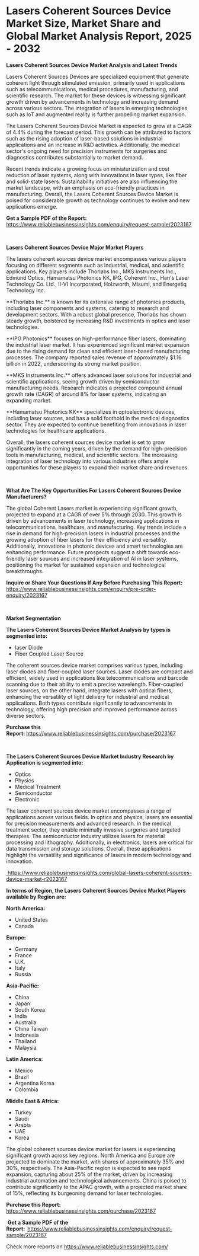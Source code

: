 <p><h1>Lasers Coherent Sources Device Market Size, Market Share and Global Market Analysis Report, 2025 - 2032</h1></p><p><strong>Lasers Coherent Sources Device Market Analysis and Latest Trends</strong></p>
<p><p>Lasers Coherent Sources Devices are specialized equipment that generate coherent light through stimulated emission, primarily used in applications such as telecommunications, medical procedures, manufacturing, and scientific research. The market for these devices is witnessing significant growth driven by advancements in technology and increasing demand across various sectors. The integration of lasers in emerging technologies such as IoT and augmented reality is further propelling market expansion.</p><p>The Lasers Coherent Sources Device Market is expected to grow at a CAGR of 4.4% during the forecast period. This growth can be attributed to factors such as the rising adoption of laser-based solutions in industrial applications and an increase in R&D activities. Additionally, the medical sector's ongoing need for precision instruments for surgeries and diagnostics contributes substantially to market demand. </p><p>Recent trends indicate a growing focus on miniaturization and cost reduction of laser systems, along with innovations in laser types, like fiber and solid-state lasers. Sustainability initiatives are also influencing the market landscape, with an emphasis on eco-friendly practices in manufacturing. Overall, the Lasers Coherent Sources Device Market is poised for considerable growth as technology continues to evolve and new applications emerge.</p></p>
<p><strong>Get a Sample PDF of the Report:&nbsp;</strong> <a href="https://www.reliablebusinessinsights.com/enquiry/request-sample/2023167?utm_campaign=2295&utm_medium=2&utm_source=Github&utm_content=ia&utm_term=29032025&utm_id=lasers-coherent-sources-device">https://www.reliablebusinessinsights.com/enquiry/request-sample/2023167</a></p>
<p>&nbsp;</p>
<p><strong>Lasers Coherent Sources Device Major Market Players</strong></p>
<p><p>The lasers coherent sources device market encompasses various players focusing on different segments such as industrial, medical, and scientific applications. Key players include Thorlabs Inc., MKS Instruments Inc., Edmund Optics, Hamamatsu Photonics KK, IPG, Coherent Inc., Han's Laser Technology Co. Ltd., II-VI Incorporated, Holzworth, Misumi, and Energetiq Technology Inc.</p><p>**Thorlabs Inc.** is known for its extensive range of photonics products, including laser components and systems, catering to research and development sectors. With a robust global presence, Thorlabs has shown steady growth, bolstered by increasing R&D investments in optics and laser technologies.</p><p>**IPG Photonics** focuses on high-performance fiber lasers, dominating the industrial laser market. It has experienced significant market expansion due to the rising demand for clean and efficient laser-based manufacturing processes. The company reported sales revenue of approximately $1.16 billion in 2022, underscoring its strong market position.</p><p>**MKS Instruments Inc.** offers advanced laser solutions for industrial and scientific applications, seeing growth driven by semiconductor manufacturing needs. Research indicates a projected compound annual growth rate (CAGR) of around 8% for laser systems, indicating an expanding market.</p><p>**Hamamatsu Photonics KK** specializes in optoelectronic devices, including laser sources, and has a solid foothold in the medical diagnostics sector. They are expected to continue benefiting from innovations in laser technologies for healthcare applications.</p><p>Overall, the lasers coherent sources device market is set to grow significantly in the coming years, driven by the demand for high-precision tools in manufacturing, medical, and scientific sectors. The increasing integration of laser technology into various industries offers ample opportunities for these players to expand their market share and revenues.</p></p>
<p>&nbsp;</p>
<p><strong>What Are The Key Opportunities For Lasers Coherent Sources Device Manufacturers?</strong></p>
<p><p>The global Coherent Lasers market is experiencing significant growth, projected to expand at a CAGR of over 5% through 2030. This growth is driven by advancements in laser technology, increasing applications in telecommunications, healthcare, and manufacturing. Key trends include a rise in demand for high-precision lasers in industrial processes and the growing adoption of fiber lasers for their efficiency and versatility. Additionally, innovations in photonic devices and smart technologies are enhancing performance. Future prospects suggest a shift towards eco-friendly laser sources and increased integration of AI in laser systems, positioning the market for sustained expansion and technological breakthroughs.</p></p>
<p><strong>Inquire or Share Your Questions If Any Before Purchasing This Report:</strong> <a href="https://www.reliablebusinessinsights.com/enquiry/pre-order-enquiry/2023167?utm_campaign=2295&utm_medium=2&utm_source=Github&utm_content=ia&utm_term=29032025&utm_id=lasers-coherent-sources-device">https://www.reliablebusinessinsights.com/enquiry/pre-order-enquiry/2023167</a></p>
<p>&nbsp;</p>
<p><strong>Market Segmentation</strong></p>
<p><strong>The Lasers Coherent Sources Device Market Analysis by types is segmented into:</strong></p>
<p><ul><li>laser Diode</li><li>Fiber Coupled Laser Source</li></ul></p>
<p><p>The coherent sources device market comprises various types, including laser diodes and fiber-coupled laser sources. Laser diodes are compact and efficient, widely used in applications like telecommunications and barcode scanning due to their ability to emit a precise wavelength. Fiber-coupled laser sources, on the other hand, integrate lasers with optical fibers, enhancing the versatility of light delivery for industrial and medical applications. Both types contribute significantly to advancements in technology, offering high precision and improved performance across diverse sectors.</p></p>
<p><strong>Purchase this Report:&nbsp;</strong><a href="https://www.reliablebusinessinsights.com/purchase/2023167?utm_campaign=2295&utm_medium=2&utm_source=Github&utm_content=ia&utm_term=29032025&utm_id=lasers-coherent-sources-device">https://www.reliablebusinessinsights.com/purchase/2023167</a></p>
<p>&nbsp;</p>
<p><strong>The Lasers Coherent Sources Device Market Industry Research by Application is segmented into:</strong></p>
<p><ul><li>Optics</li><li>Physics</li><li>Medical Treatment</li><li>Semiconductor</li><li>Electronic</li></ul></p>
<p><p>The laser coherent sources device market encompasses a range of applications across various fields. In optics and physics, lasers are essential for precision measurements and advanced research. In the medical treatment sector, they enable minimally invasive surgeries and targeted therapies. The semiconductor industry utilizes lasers for material processing and lithography. Additionally, in electronics, lasers are critical for data transmission and storage solutions. Overall, these applications highlight the versatility and significance of lasers in modern technology and innovation.</p></p>
<p><a href="https://www.reliablebusinessinsights.com/global-lasers-coherent-sources-device-market-r2023167?utm_campaign=2295&utm_medium=2&utm_source=Github&utm_content=ia&utm_term=29032025&utm_id=lasers-coherent-sources-device">&nbsp;https://www.reliablebusinessinsights.com/global-lasers-coherent-sources-device-market-r2023167</a></p>
<p><strong>In terms of Region, the Lasers Coherent Sources Device Market Players available by Region are:</strong></p>
<p>
    <p> <strong> North America: </strong>
        <ul>
            <li>United States</li>
            <li>Canada</li>
        </ul>
        </p> 
    <p> <strong> Europe: </strong>
        <ul>
            <li>Germany</li>
            <li>France</li>
            <li>U.K.</li>
            <li>Italy</li>
            <li>Russia</li>
        </ul>
        </p> 
    <p> <strong> Asia-Pacific: </strong>
        <ul>
            <li>China</li>
            <li>Japan</li>
            <li>South Korea</li>
            <li>India</li>
            <li>Australia</li>
            <li>China Taiwan</li>
            <li>Indonesia</li>
            <li>Thailand</li>
            <li>Malaysia</li>
        </ul>
        </p> 
    <p> <strong> Latin America: </strong>
        <ul>
            <li>Mexico</li>
            <li>Brazil</li>
            <li>Argentina Korea</li>
            <li>Colombia</li>
        </ul>
        </p> 
    <p> <strong> Middle East & Africa: </strong>
        <ul>
            <li>Turkey</li>
            <li>Saudi</li>
            <li>Arabia</li>
            <li>UAE</li>
            <li>Korea</li>
        </ul>
    </p>
    </p>
<p><p>The global coherent sources device market for lasers is experiencing significant growth across key regions. North America and Europe are projected to dominate the market, with shares of approximately 35% and 30%, respectively. The Asia-Pacific region is expected to see rapid expansion, capturing about 25% of the market, driven by increasing industrial automation and technological advancements. China is poised to contribute significantly to the APAC growth, with a projected market share of 15%, reflecting its burgeoning demand for laser technologies.</p></p>
<p><strong>Purchase this Report: </strong><a href="https://www.reliablebusinessinsights.com/purchase/2023167?utm_campaign=2295&utm_medium=2&utm_source=Github&utm_content=ia&utm_term=29032025&utm_id=lasers-coherent-sources-device">https://www.reliablebusinessinsights.com/purchase/2023167</a></p>
<p>&nbsp;<strong>Get a Sample PDF of the Report:&nbsp;&nbsp;</strong><a href="https://www.reliablebusinessinsights.com/enquiry/request-sample/2023167?utm_campaign=2295&utm_medium=2&utm_source=Github&utm_content=ia&utm_term=29032025&utm_id=lasers-coherent-sources-device">https://www.reliablebusinessinsights.com/enquiry/request-sample/2023167</a></p>
<p><strong></strong></p>
<p>Check more reports on <a href="https://www.reliablebusinessinsights.com/?utm_campaign=2295&utm_medium=2&utm_source=Github&utm_content=ia&utm_term=29032025&utm_id=lasers-coherent-sources-device">https://www.reliablebusinessinsights.com/</a></p>